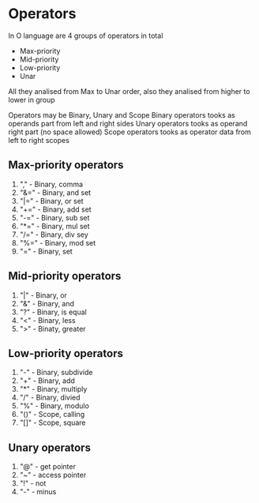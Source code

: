 # Operators

In O language are 4 groups of operators in total
+ Max-priority
+ Mid-priority
+ Low-priority
+ Unar

All they analised from Max to Unar order, also they analised from higher to lower in group

Operators may be Binary, Unary and Scope
Binary operators tooks as operands part from left and right sides
Unary operators tooks as operand right part (no space allowed)
Scope operators tooks as operator data from left to right scopes

## Max-priority operators
1. "," - Binary, comma
2. "&=" - Binary, and set
3. "|=" - Binary, or set
4. "+=" - Binary, add set
5. "-=" - Binary, sub set
6. "*=" - Binary, mul set
7. "/=" - Binary, div sey
8. "%=" - Binary, mod set
9. "=" - Binary, set

## Mid-priority operators
1. "|" - Binary, or
2. "&" - Binary, and
3. "?" - Binary, is equal
4. "<" - Binary, less
5. ">" - Binaty, greater

## Low-priority operators
1. "-" - Binary, subdivide
2. "+" - Binary, add
3. "*" - Binary, multiply
4. "/" - Binary, divied
5. "%" - Binary, modulo
6. "()" - Scope, calling
7. "[]" - Scope, square

## Unary operators
1. "@" - get pointer
2. "~" - access pointer
3. "!" - not
4. "-" - minus
